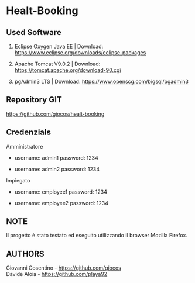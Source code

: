 # Healt-Booking

Used Software
-------------
1. Eclipse Oxygen Java EE | Download: https://www.eclipse.org/downloads/eclipse-packages

2. Apache Tomcat V9.0.2 | Download: https://tomcat.apache.org/download-90.cgi

3. pgAdmin3 LTS | Download: https://www.openscg.com/bigsql/pgadmin3

Repository GIT
--------------
https://github.com/giocos/healt-booking


Credenzials
-----------
Amministratore

* username: admin1 password: 1234

* username: admin2 password: 1234

Impiegato

* username: employee1 password: 1234

* username: employee2 password: 1234 

NOTE 
----
Il progetto è stato testato ed eseguito utilizzando il browser Mozilla Firefox.

AUTHORS
-------
Giovanni Cosentino - https://github.com/giocos  
Davide Aloia - https://github.com/playa92
